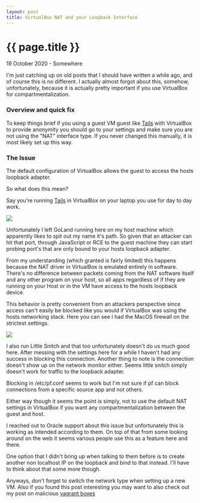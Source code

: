 ```yaml
---
layout: post
title: VirtualBox NAT and your Loopback Interface
---
```


{{ page.title }}
================

<p class="meta">19 October 2020 - Somewhere</p>
I'm just catching up on old posts that I should have written a while ago, and of course this is no different. I actually almost forgot about this, somehow, unfortunately, because it is actually pretty important if you use VirtualBox for compartmentalization.

###  Overview and quick fix

To keep things brief if you using a guest VM guest like [Tails](https://tails.boum.org/) with VirtualBox to provide anonymity you should go to your settings and make sure you are not using the "NAT" interface type. If you never changed this manually, it is most likely set up this way.

###  The Issue

The default configuration of VirtualBox allows the guest to access the hosts loopback adapter.

So what does this mean?

Say you're running [Tails](https://tails.boum.org/) in VirtualBox on your laptop you use for day to day work.

<img src="{{site.baseurl}}/images/tails.png">

Unfortunately I left GoLand running here on my host machine which apparently likes to spit out my name it's path. So given that an attacker can hit that port, through JavaScript or RCE to the guest machine they can start probing port's that are only bound to your hosts loopback adapter.

From my understanding (which granted is fairly limited) this happens because the NAT driver in VirtualBox is emulated entirely in software. There's no difference between packets coming from the NAT software itself and any other program on your host, so all apps regardless of if they are running on your Host or in the VM have access to the hosts loopback device.

This behavior is pretty convenient from an attackers perspective since access can't easily be blocked like you would if VirtualBox was using the hosts networking stack. Here you can see I had the MacOS firewall on the strictest settings.

<img src="{{site.baseurl}}/images/macos_firewall.png">

I also run Little Snitch and that too unfortunately doesn't do us much good here. After messing with the settings here for a while I haven't had any success in blocking this connection. Another thing to note is the connection doesn't show up on the network monitor either. Seems little snitch simply doesn't work for traffic to the loopback adapter.

Blocking in /etc/pf.conf seems to work but I'm not sure if pf can block connections from a specific source app and not others.

Either way though it seems the point is simply, not to use the default NAT settings in VirtualBox if you want any compartmentalization between the guest and host.

I reached out to Oracle support about this issue but unfortunately this is working as intended according to them. On top of that from some looking around on the web it seems various people use this as a feature here and there.

One option that I didn't bring up when talking to them before is to create another non localhost IP on the loopback and bind to that instead. I'll have to think about that some more though.

Anyways, don't forget to switch the network type when setting up a new VM. Also if you found this post interesting you may want to also check out my post on malicious [vagrant boxes](https://blog.ryanjarv.sh/2019/06/08/malicious-vagrant-boxes.html)
